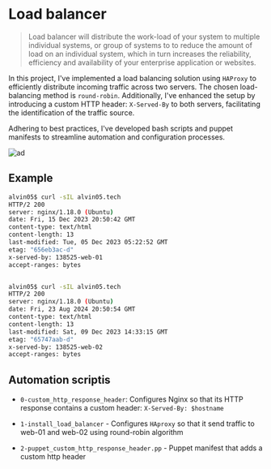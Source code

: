 # Load balancer
> Load balancer will distribute the work-load of your system to multiple individual systems, or group of systems to to reduce the amount of load on an individual system, which in turn increases the reliability, efficiency and availability of your enterprise application or websites.

In this project, I've implemented a load balancing solution using `HAProxy` to efficiently distribute incoming traffic across two servers. The chosen load-balancing method is `round-robin`. Additionally, I've enhanced the setup by introducing a custom HTTP header: `X-Served-By` to both servers, facilitating the identification of the traffic source.

Adhering to best practices, I've developed bash scripts and puppet manifests to streamline automation and configuration processes.


![ad](https://s3.amazonaws.com/intranet-projects-files/holbertonschool-sysadmin_devops/275/qfdked8.png)


## Example

```bash
alvin05$ curl -sIL alvin05.tech
HTTP/2 200 
server: nginx/1.18.0 (Ubuntu)
date: Fri, 15 Dec 2023 20:50:42 GMT
content-type: text/html
content-length: 13
last-modified: Tue, 05 Dec 2023 05:22:52 GMT
etag: "656eb3ac-d"
x-served-by: 138525-web-01
accept-ranges: bytes


alvin05$ curl -sIL alvin05.tech
HTTP/2 200 
server: nginx/1.18.0 (Ubuntu)
date: Fri, 23 Aug 2024 20:50:54 GMT
content-type: text/html
content-length: 13
last-modified: Sat, 09 Dec 2023 14:33:15 GMT
etag: "65747aab-d"
x-served-by: 138525-web-02
accept-ranges: bytes
```


## Automation scriptis
- `0-custom_http_response_header`: Configures Nginx so that its HTTP response contains a custom header: `X-Served-By: $hostname`

- `1-install_load_balancer` - Configures `HAproxy` so that it send traffic to web-01 and web-02 using round-robin algorithm

- `2-puppet_custom_http_response_header.pp` - Puppet manifest that adds a custom http header
